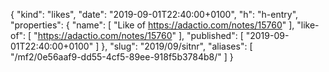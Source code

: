 {
  "kind": "likes",
  "date": "2019-09-01T22:40:00+0100",
  "h": "h-entry",
  "properties": {
    "name": [
      "Like of https://adactio.com/notes/15760"
    ],
    "like-of": [
      "https://adactio.com/notes/15760"
    ],
    "published": [
      "2019-09-01T22:40:00+0100"
    ]
  },
  "slug": "2019/09/sitnr",
  "aliases": [
    "/mf2/0e56aaf9-dd55-4cf5-89ee-918f5b3784b8/"
  ]
}

